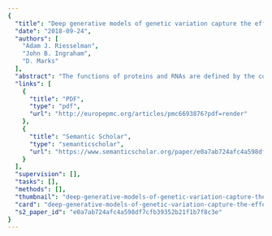 ```yaml
---
{
  "title": "Deep generative models of genetic variation capture the effects of mutations",
  "date": "2018-09-24",
  "authors": [
    "Adam J. Riesselman",
    "John B. Ingraham",
    "D. Marks"
  ],
  "abstract": "The functions of proteins and RNAs are defined by the collective interactions of many residues, and yet most statistical models of biological sequences consider sites nearly independently. Recent approaches have demonstrated benefits of including interactions to capture pairwise covariation, but leave higher-order dependencies out of reach. Here we show how it is possible to capture higher-order, context-dependent constraints in biological sequences via latent variable models with nonlinear dependencies. We found that DeepSequence (https://github.com/debbiemarkslab/DeepSequence), a probabilistic model for sequence families, predicted the effects of mutations across a variety of deep mutational scanning experiments substantially better than existing methods based on the same evolutionary data. The model, learned in an unsupervised manner solely on the basis of sequence information, is grounded with biologically motivated priors, reveals the latent organization of sequence families, and can be used to explore new parts of sequence space.DeepSequence is an unsupervised deep latent-variable model that predicts the effects of mutations on the basis of evolutionary sequence information.",
  "links": [
    {
      "title": "PDF",
      "type": "pdf",
      "url": "http://europepmc.org/articles/pmc6693876?pdf=render"
    },
    {
      "title": "Semantic Scholar",
      "type": "semanticscholar",
      "url": "https://www.semanticscholar.org/paper/e0a7ab724afc4a598df7cfb39352b21f1b7f8c3e"
    }
  ],
  "supervision": [],
  "tasks": [],
  "methods": [],
  "thumbnail": "deep-generative-models-of-genetic-variation-capture-the-effects-of-mutations-thumb.jpg",
  "card": "deep-generative-models-of-genetic-variation-capture-the-effects-of-mutations-card.jpg",
  "s2_paper_id": "e0a7ab724afc4a598df7cfb39352b21f1b7f8c3e"
}
---
```



